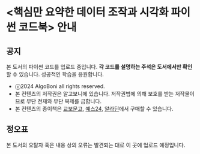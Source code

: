 # <핵심만 요약한 데이터 조작과 시각화 파이썬 코드북> 안내
## 공지
본 도서의 파이썬 코드를 업로드 중입니다. **각 코드를 설명하는 주석은 도서에서만 확인**할 수 있습니다. 성공적인 학습을 응원합니다.
- ⓒ2024 AlgoBoni all rights reserved.
- 본 컨텐츠의 저작권은 알고보니에 있습니다. 저작권법에 의해 보호를 받는 저작물이므로 무단 전재와 무단 복제를 금합니다.
- 본 컨텐츠의 종이책은 [교보문고](https://product.kyobobook.co.kr/detail/S000213616715), [예스24](https://www.yes24.com/Product/Goods/128117125), [알라딘](https://www.aladin.co.kr/shop/wproduct.aspx?ItemId=341725290)에서 구매할 수 있습니다. 
  
## 정오표
본 도서의 오탈자 혹은 내용 상의 오류는 발견되는 대로 이 곳에 업로드 예정입니다.
